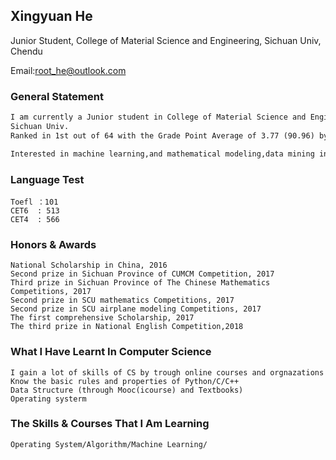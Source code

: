 ## Xingyuan He

Junior Student, College of Material Science and Engineering, Sichuan Univ, Chendu

Email:root_he@outlook.com

### General Statement
```markdown
I am currently a Junior student in College of Material Science and Engineering,
Sichuan Univ. 
Ranked in 1st out of 64 with the Grade Point Average of 3.77 (90.96) by now.

Interested in machine learning,and mathematical modeling,data mining in manufacturing.
```
### Language Test
```
Toefl ：101
CET6  : 513
CET4  : 566
```
### Honors & Awards
```
National Scholarship in China, 2016
Second prize in Sichuan Province of CUMCM Competition, 2017
Third prize in Sichuan Province of The Chinese Mathematics Competitions, 2017
Second prize in SCU mathematics Competitions, 2017
Second prize in SCU airplane modeling Competitions, 2017
The first comprehensive Scholarship, 2017
The third prize in National English Competition,2018
```
### What I Have Learnt In Computer Science
```
I gain a lot of skills of CS by trough online courses and orgnazations 
Know the basic rules and properties of Python/C/C++ 
Data Structure (through Mooc(icourse) and Textbooks)
Operating systerm
```
### The Skills & Courses That I Am Learning
```
Operating System/Algorithm/Machine Learning/
```
